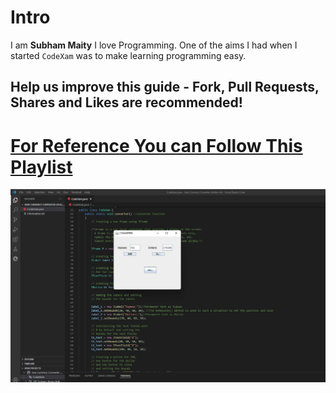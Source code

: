 # Intro
I am **Subham Maity**
I love Programming. One of the aims I had when I started ```CodeXam``` was to make learning programming easy.
## Help us improve this guide - **Fork, Pull Requests, Shares and Likes are recommended**!
# [**For Reference You can Follow This Playlist**](https://youtu.be/PWKzYFX5_As)
![screenshot](https://github.com/Subham-Maity/Java-Swing-GUI-Based-Projects/blob/master/Java%20Currency%20Converter%20%20(dollar-inr)/Screenshot.png)
